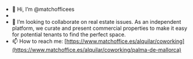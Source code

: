 - 👋 Hi, I’m @matchofficees
-
- 💞️ I’m looking to collaborate on real estate issues. As an independent platform, we curate and present commercial properties to make it easy for potential tenants to find the perfect space.
- 📫 How to reach me: [https://www.matchoffice.es/alquilar/coworking](https://www.matchoffice.es/alquilar/coworking/palma-de-mallorca)


<!---
matchofficees/matchofficees is a ✨ special ✨ repository because its `README.md` (this file) appears on your GitHub profile.
You can click the Preview link to take a look at your changes.
--->
